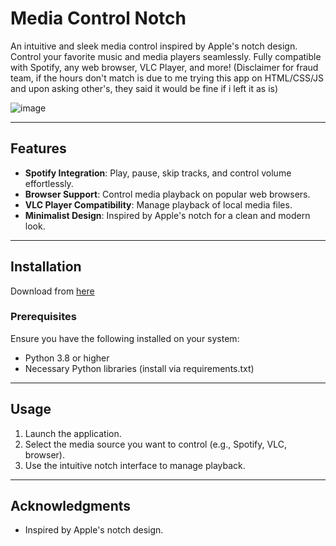 # Media Control Notch

An intuitive and sleek media control inspired by Apple's notch design. Control your favorite music and media players seamlessly. Fully compatible with Spotify, any web browser, VLC Player, and more!
(Disclaimer for fraud team, if the hours don't match is due to me trying this app on HTML/CSS/JS and upon asking other's, they said it would be fine if i left it as is)

![image](https://github.com/user-attachments/assets/37e74e6b-c8d1-4098-93f2-223084ecd8ec)


---

## Features
- **Spotify Integration**: Play, pause, skip tracks, and control volume effortlessly.
- **Browser Support**: Control media playback on popular web browsers.
- **VLC Player Compatibility**: Manage playback of local media files.
- **Minimalist Design**: Inspired by Apple's notch for a clean and modern look.

---

## Installation

Download from [here](https://drive.google.com/drive/u/0/folders/1i_uUQR8yAEZ6dBlTMFZQMtq9Blx7WueC)

### Prerequisites
Ensure you have the following installed on your system:
- Python 3.8 or higher
- Necessary Python libraries (install via requirements.txt)

---

## Usage

1. Launch the application.
2. Select the media source you want to control (e.g., Spotify, VLC, browser).
3. Use the intuitive notch interface to manage playback.

---

## Acknowledgments
- Inspired by Apple's notch design.
